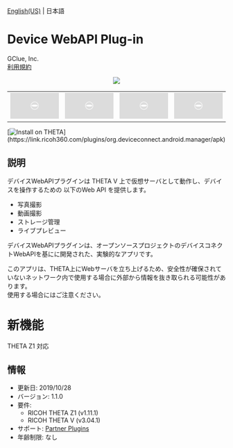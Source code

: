 [English(US)](README.md) | 日本語

# Device WebAPI Plug-in

GClue, Inc.  
[利用規約](http://www.gclue.io/privacy/en/privacy_theta.html)

<div align="center"><img src="./1.png"><table><tr><td><img src="./2.png"></td><td><img src="./3.png"></td><td><img src="./4.png"></td><td><img src="./5.png"></td></tr></table></div>

[![Install on THETA](https://assets.ricoh360.com/image/upload/v1/front/theta/install-button.svg?)](https://link.ricoh360.com/plugins/org.deviceconnect.android.manager/apk)

## 説明

<div id="plugin-description">

デバイスWebAPIプラグインは THETA V 上で仮想サーバとして動作し、デバイスを操作するための 以下のWeb API を提供します。  
  
* 写真撮影
* 動画撮影
* ストレージ管理
* ライブプレビュー
    
デバイスWebAPIプラグインは、オープンソースプロジェクトのデバイスコネクトWebAPIを基にに開発された、実験的なアプリです。  
  
このアプリは、THETA上にWebサーバを立ち上げるため、安全性が確保されていないネットワーク内で使用する場合に外部から情報を抜き取られる可能性があります。  
使用する場合にはご注意ください。  

</div>

# 新機能
<div>

THETA Z1 対応

</div>

## 情報

- 更新日: 2019/10/28
- バージョン: 1.1.0
- 要件:
  - RICOH THETA Z1 (v1.11.1)
  - RICOH THETA V (v3.04.1)
- サポート: [Partner Plugins](https://www.gclue.io/theta/en/)
- 年齢制限: なし
